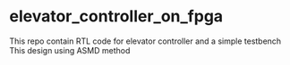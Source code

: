 # elevator_controller_on_fpga
This repo contain RTL code for elevator controller and a simple testbench
This design using ASMD method
